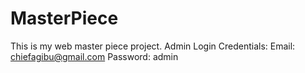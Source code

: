 # MasterPiece
This is my web master piece project. 
Admin Login Credentials:
Email: chiefagibu@gmail.com
Password: admin
